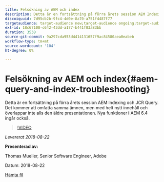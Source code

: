 ```yaml
---
title: Felsökning av AEM och index
description: Detta är en fortsättning på förra årets session AEM Indexing and JCR Query (länk nedan). Det kommer att omfatta samma ämnen, men med helt nytt innehåll och överlappar inte alls den äldre presentationen. Nya funktioner i AEM 6.4 ingår också.
discoiquuid: 7d95cb2b-9fc4-4d0e-8a70-a751f4487f77
targetaudience: target-audience new;target-audience ongoing;target-audience upgrader
exl-id: 18c67108-c642-43dd-a177-b441f03a83bb
duration: 3538
source-git-commit: 9a297cda953d4414131657f9ac84580aea0eabeb
workflow-type: tm+mt
source-wordcount: '104'
ht-degree: 0%

---
```


# Felsökning av AEM och index{#aem-query-and-index-troubleshooting}

Detta är en fortsättning på förra årets session AEM Indexing och JCR Query. Det kommer att omfatta samma ämnen, men med helt nytt innehåll och överlappar inte alls den äldre presentationen. Nya funktioner i AEM 6.4 ingår också.

>[!VIDEO](https://video.tv.adobe.com/v/23429/?quality=0)

*Levererat 2018-08-22*

**Presenterad av:**

Thomas Mueller, Senior Software Engineer, Adobe

Datum: 2018-08-22

[Hämta fil](assets/aem-gems-aem-queryandindextroubleshooting-08222018.pdf)
<!--
[Get back to the Overview](https://helpx.adobe.com/se/experience-manager/kt/eseminars/gems/aem-index.html)
-->
